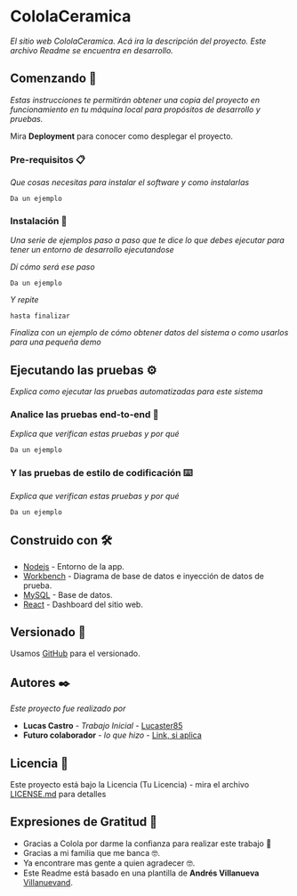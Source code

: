 # CololaCeramica

_El sitio web CololaCeramica. Acá ira la descripción del proyecto._
_Este archivo Readme se encuentra en desarrollo._

## Comenzando 🚀

_Estas instrucciones te permitirán obtener una copia del proyecto en funcionamiento en tu máquina local para propósitos de desarrollo y pruebas._

Mira **Deployment** para conocer como desplegar el proyecto.

### Pre-requisitos 📋

_Que cosas necesitas para instalar el software y como instalarlas_

```
Da un ejemplo
```

### Instalación 🔧

_Una serie de ejemplos paso a paso que te dice lo que debes ejecutar para tener un entorno de desarrollo ejecutandose_

_Dí cómo será ese paso_

```
Da un ejemplo
```

_Y repite_

```
hasta finalizar
```

_Finaliza con un ejemplo de cómo obtener datos del sistema o como usarlos para una pequeña demo_

## Ejecutando las pruebas ⚙️

_Explica como ejecutar las pruebas automatizadas para este sistema_

### Analice las pruebas end-to-end 🔩

_Explica que verifican estas pruebas y por qué_

```
Da un ejemplo
```

### Y las pruebas de estilo de codificación ⌨️

_Explica que verifican estas pruebas y por qué_

```
Da un ejemplo
```

## Construido con 🛠️

* [Nodejs](https://nodejs.org/es/) - Entorno de la app.
* [Workbench](https://www.mysql.com/products/workbench/) - Diagrama de base de datos e inyección de datos de prueba.
* [MySQL](https://www.mysql.com/) - Base de datos.
* [React](https://es.reactjs.org/) - Dashboard del sitio web.

## Versionado 📌

Usamos [GitHub](http://github.com) para el versionado.

## Autores ✒️

_Este proyecto fue realizado por_

* **Lucas Castro** - *Trabajo Inicial* - [Lucaster85](https://github.com/Lucaster85)
* **Futuro colaborador** - *lo que hizo* - [Link, si aplica](#fulanito-de-tal)

## Licencia 📄

Este proyecto está bajo la Licencia (Tu Licencia) - mira el archivo [LICENSE.md](LICENSE.md) para detalles

## Expresiones de Gratitud 🎁

* Gracias a Colola por darme la confianza para realizar este trabajo 📢
* Gracias a mi familia que me banca 🤓.
* Ya encontrare mas gente a quien agradecer 🤓.
* Este Readme está basado en una plantilla de **Andrés Villanueva** [Villanuevand](https://gist.github.com/Villanuevand/6386899f70346d4580c723232524d35a#autores-%EF%B8%8F).
